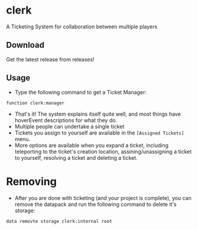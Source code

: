 # clerk
A Ticketing System for collaboration between multiple players

## Download
Get the latest release from releases!

## Usage
* Type the following command to get a Ticket Manager:

```mcfunction
function clerk:manager
```

* That's it! The system explains itself quite well, and most things have hoverEvent descriptions for what they do.
* Multiple people can undertake a single ticket
* Tickets you assign to yourself are available in the ``[Assigned Tickets]`` menu.
* More options are available when you expand a ticket, including teleporting to the ticket's creation location, assining/unassigning a ticket to yourself, resolving a ticket and deleting a ticket.

# Removing
* After you are done with ticketing (and your project is complete), you can remove the datapack and run the following command to delete it's storage:

```mcfunction
data removte storage clerk:internal root
```
